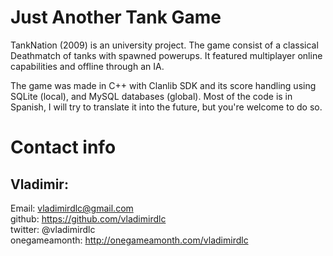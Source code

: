 Just Another Tank Game
======

TankNation (2009) is an university project. The game consist of a classical Deathmatch of tanks with spawned powerups. 
It featured multiplayer online capabilities and offline through an IA.

The game was made in C++ with Clanlib SDK and its score handling using SQLite (local), and MySQL databases (global).
Most of the code is in Spanish, I will try to translate it into the future, but you're welcome to do so. 


Contact info
============

Vladimir:
--------
Email:         vladimirdlc@gmail.com<br/>
github:        https://github.com/vladimirdlc<br/>
twitter:       @vladimirdlc<br/>
onegameamonth: http://onegameamonth.com/vladimirdlc<br/>
